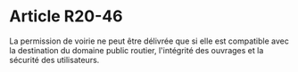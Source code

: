 # Article R20-46

La permission de voirie ne peut être délivrée que si elle est compatible avec la destination du domaine public routier, l'intégrité des ouvrages et la sécurité des utilisateurs.